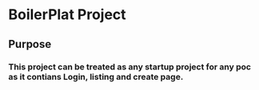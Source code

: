 # BoilerPlat Project
## Purpose
### This project can be treated as any startup project for any poc as it contians Login, listing and create page.
